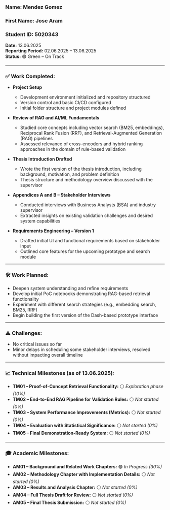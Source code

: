 ### **Name:** Mendez Gomez  
### **First Name:** Jose Aram  
### **Student ID:** 5020343  
**Date:** 13.06.2025  
**Reporting Period:** 02.06.2025 – 13.06.2025  
**Status:** 🟢 Green – On Track

---

### ✅ Work Completed:

* **Project Setup**
  - Development environment initialized and repository structured  
  - Version control and basic CI/CD configured  
  - Initial folder structure and project modules defined

* **Review of RAG and AI/ML Fundamentals**
  - Studied core concepts including vector search (BM25, embeddings), Reciprocal Rank Fusion (RRF), and Retrieval-Augmented Generation (RAG) pipelines  
  - Assessed relevance of cross-encoders and hybrid ranking approaches in the domain of rule-based validation

* **Thesis Introduction Drafted**
  - Wrote the first version of the thesis introduction, including background, motivation, and problem definition  
  - Thesis structure and methodology overview discussed with the supervisor

* **Appendices A and B – Stakeholder Interviews**
  - Conducted interviews with Business Analysts (BSA) and industry supervisor
  - Extracted insights on existing validation challenges and desired system capabilities

* **Requirements Engineering – Version 1**
  - Drafted initial UI and functional requirements based on stakeholder input  
  - Outlined core features for the upcoming prototype and search module

---

### 🛠 Work Planned:

* Deepen system understanding and refine requirements  
* Develop initial PoC notebooks demonstrating RAG-based retrieval functionality  
* Experiment with different search strategies (e.g., embedding search, BM25, RRF)  
* Begin building the first version of the Dash-based prototype interface  

---

### ⚠️ Challenges:

* No critical issues so far  
* Minor delays in scheduling some stakeholder interviews, resolved without impacting overall timeline

---

### 📈 Technical Milestones (as of 13.06.2025):

- **TM01 – Proof-of-Concept Retrieval Functionality:** ⚪ *Exploration phase (10%)*  
- **TM02 – End-to-End RAG Pipeline for Validation Rules:** ⚪ *Not started (0%)*  
- **TM03 – System Performance Improvements (Metrics):** ⚪ *Not started (0%)*  
- **TM04 – Evaluation with Statistical Significance:** ⚪ *Not started (0%)*  
- **TM05 – Final Demonstration-Ready System:** ⚪ *Not started (0%)*

---

### 🎓 Academic Milestones:

- **AM01 – Background and Related Work Chapters:** 🟢 *In Progress (30%)*  
- **AM02 – Methodology Chapter with Implementation Details:** ⚪ *Not started (0%)*  
- **AM03 – Results and Analysis Chapter:** ⚪ *Not started (0%)*  
- **AM04 – Full Thesis Draft for Review:** ⚪ *Not started (0%)*  
- **AM05 – Final Thesis Submission:** ⚪ *Not started (0%)*
